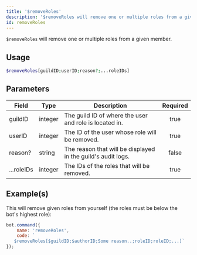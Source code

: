 ```yaml
---
title: '$removeRoles'
description: '$removeRoles will remove one or multiple roles from a given member.'
id: removeRoles
---
```


`$removeRoles` will remove one or multiple roles from a given member.

## Usage

```php
$removeRoles[guildID;userID;reason?;...roleIDs]
```

## Parameters

| Field      | Type    | Description                                                  | Required |
| ---------- | ------- | ------------------------------------------------------------ |:--------:|
| guildID    | integer | The guild ID of where the user and role is located in.       |   true   |
| userID     | integer | The ID of the user whose role will be removed.               |   true   |
| reason?    | string  | The reason that will be displayed in the guild's audit logs. |  false   |
| ...roleIDs | integer | The IDs of the roles that will be removed.                   |   true   |

## Example(s)

This will remove given roles from yourself (the roles must be below the bot's highest role):

```javascript
bot.command({
    name: 'removeRoles',
    code: `
   $removeRoles[$guildID;$authorID;Some reason..;roleID;roleID;...]`
});
```